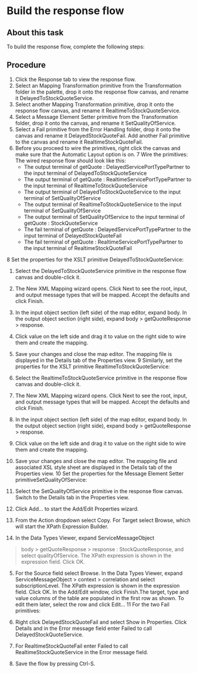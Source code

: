 <!-- image -->

# Build the response flow

## About this task

<!-- image -->

To build the response flow, complete the following steps:

## Procedure

1. Click the Response tab to view the
response flow.
2. Select an Mapping Transformation primitive
from the Transformation folder in the palette, drop it onto the response
flow canvas, and rename it DelayedToStockQuoteService.
3. Select another Mapping Transformation primitive,
drop it onto the response flow canvas, and rename it RealtimeToStockQuoteService.
4. Select a Message Element Setter primitive
from the Transformation folder, drop it onto the canvas, and rename
it SetQualityOfService.
5. Select a Fail primitive from the
Error Handling folder, drop it onto the canvas and rename it DelayedStockQuoteFail.
Add another Fail primitive to the canvas and
rename it RealtimeStockQuoteFail.
6. Before you proceed to wire the primitives, right click
the canvas and make sure that the Automatic Layout option
is on.
7 Wire the primitives: The wired response flow should look like this:
    - The output terminal of getQuote : DelayedServicePortTypePartner to
the input terminal of DelayedToStockQuoteService
    - The output terminal of getQuote : RealtimeServicePortTypePartner to
the input terminal of RealtimeToStockQuoteService
    - The output terminal of DelayedToStockQuoteService to
the input terminal of  SetQualityOfService
    - The output terminal of RealtimeToStockQuoteService to
the input terminal of  SetQualityOfService
    - The output terminal of SetQualityOfService to
the input terminal of getQuote : StockQuoteService
    - The fail terminal of getQuote : DelayedServicePortTypePartner to
the input terminal of DelayedStockQuoteFail
    - The fail terminal of getQuote : RealtimeServicePortTypePartner to
the input terminal of RealtimeStockQuoteFail

<!-- image -->

8 Set the properties for the XSLT primitive DelayedToStockQuoteService:

1. Select the DelayedToStockQuoteService primitive
in the response flow canvas and double-click it.
2. The New XML Mapping wizard opens. Click Next to
see the root, input, and output message types that will be mapped.
Accept the defaults and click Finish.
3. In the input object section (left side) of the map editor,
expand body. In the output object section (right
side), expand body > getQuoteResponse > response.
4. Click value on the left side and drag it to value on
the right side to wire them and create the mapping.
5. Save your changes and close the map editor.
The mapping file is displayed in the Details tab of the
Properties view.
9 Similarly, set the properties for the XSLT primitive RealtimeToStockQuoteService:

1. Select the RealtimeToStockQuoteService primitive
in the response flow canvas and double-click it.
2. The New XML Mapping wizard opens. Click Next  to
see the root, input, and output message types that will be mapped.
Accept the defaults and click Finish.
3. In the input object section (left side) of the map editor,
expand body. In the output object section (right
side), expand body > getQuoteResponse > response.
4. Click value on the left side and drag it to value on
the right side to wire them and create the mapping.
5. Save your changes and close the map editor.
The mapping file and associated XSL style sheet are displayed
in the Details tab of the Properties view.
10 Set the properties for the Message Element Setter primitiveSetQualityOfService:

1. Select the SetQualityOfService primitive
in the response flow canvas. Switch to the Details tab
in the Properties view.
2. Click Add... to start the Add/Edit
Properties wizard.
3. From the Action dropdown select Copy.
 For Target select Browse, which will start
the XPath Expression Builder.
4. In the Data Types Viewer, expand ServiceMessageObject
> body > getQuoteResponse > response : StockQuoteResponse,
and select qualityOfService. The XPath expression
is shown in the expression field. Click OK.
5. For the Source field select Browse.
In the Data Types Viewer, expand ServiceMessageObject >
context > correlation and select subscriptionLevel.
 The XPath expression is shown in the expression field. Click OK.
In the Add/Edit window, click Finish.The target,
type and value columns of the table are populated in the first row
as shown. To edit them later, select the row and click Edit...
11 For the two Fail primitives:

1. Right click DelayedStockQuoteFail and
select Show in Properties. Click Details and
in the Error message field enter Failed to call DelayedStockQuoteService.
2. For RealtimeStockQuoteFail enter Failed
to call RealtimeStockQuoteService in the Error message
field.
12. Save the flow by pressing Ctrl-S.